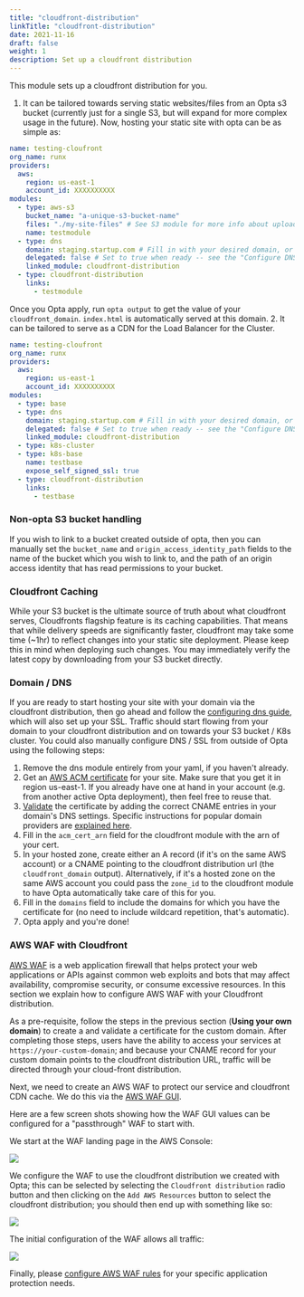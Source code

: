 ```yaml
---
title: "cloudfront-distribution"
linkTitle: "cloudfront-distribution"
date: 2021-11-16
draft: false
weight: 1
description: Set up a cloudfront distribution
---
```


This module sets up a cloudfront distribution for you.

1. It can be tailored towards serving static websites/files from an Opta s3 
bucket (currently just for a single S3, but will expand for more complex usage in the future). Now, hosting your 
static site with opta can be as simple as:

```yaml
name: testing-cloufront
org_name: runx
providers:
  aws:
    region: us-east-1
    account_id: XXXXXXXXXX
modules:
  - type: aws-s3
    bucket_name: "a-unique-s3-bucket-name"
    files: "./my-site-files" # See S3 module for more info about uploading your files to S3
    name: testmodule
  - type: dns 
    domain: staging.startup.com # Fill in with your desired domain, or remove this whole entry if handling dns outside of Opta
    delegated: false # Set to true when ready -- see the "Configure DNS" page
    linked_module: cloudfront-distribution
  - type: cloudfront-distribution
    links:
      - testmodule
```

Once you Opta apply, run `opta output` to get the value of your `cloudfront_domain`. `index.html` is automatically served at this domain.
2. It can be tailored to serve as a CDN for the Load Balancer for the Cluster.
```yaml
name: testing-cloufront
org_name: runx
providers:
  aws:
    region: us-east-1
    account_id: XXXXXXXXXX
modules:
  - type: base
  - type: dns
    domain: staging.startup.com # Fill in with your desired domain, or remove this whole entry if handling dns outside of Opta
    delegated: false # Set to true when ready -- see the "Configure DNS" page
    linked_module: cloudfront-distribution
  - type: k8s-cluster
  - type: k8s-base
    name: testbase
    expose_self_signed_ssl: true
  - type: cloudfront-distribution
    links:
      - testbase
```

### Non-opta S3 bucket handling
If you wish to link to a bucket created outside of opta, then you can manually set the `bucket_name` and 
`origin_access_identity_path` fields to the name of the bucket which you wish to link to, and the path of an
origin access identity that has read permissions to your bucket.

### Cloudfront Caching
While your S3 bucket is the ultimate source of truth about what cloudfront serves, Cloudfronts flagship feature is its
caching capabilities. That means that while delivery speeds are significantly faster, cloudfront may take some time
(~1hr) to reflect changes into your static site deployment. Please keep this in mind when deploying such changes. You
may immediately verify the latest copy by downloading from your S3 bucket directly.

### Domain / DNS
If you are ready to start hosting your site with your domain via the cloudfront distribution, then go ahead and follow 
the [configuring dns guide](/features/dns-and-cert/dns), which will also set up your SSL. Traffic should
start flowing from your domain to your cloudfront distribution and on towards your S3 bucket / K8s cluster. You could
also manually configure DNS / SSL from outside of Opta using the following steps:
1. Remove the dns module entirely from your yaml, if you haven't already.
2. Get an [AWS ACM certificate](https://docs.aws.amazon.com/acm/latest/userguide/gs-acm-request-public.html) for your site. 
   Make sure that you get it in region us-east-1. If you already have one at hand in your account (e.g. from another 
   active Opta deployment), then feel free to reuse that.
3. [Validate](https://docs.aws.amazon.com/acm/latest/userguide/dns-validation.html) the certificate by adding the correct CNAME entries in your domain's DNS settings. Specific instructions for popular domain providers are [explained here](https://docs.aws.amazon.com/amplify/latest/userguide/custom-domains.html).
4. Fill in the `acm_cert_arn` field for the cloudfront module with the arn of your cert.
5. In your hosted zone, create either an A record (if it's on the same AWS account) or a CNAME pointing to the cloudfront
   distribution url (the `cloudfront_domain` output). Alternatively, if it's a hosted zone on the same AWS account you could pass the `zone_id` to the
   cloudfront module to have Opta automatically take care of this for you.
6. Fill in the `domains` field to include the domains for which you have the certificate for (no need to include wildcard repetition, that's automatic).
7. Opta apply and you're done!

### AWS WAF with Cloudfront

[AWS WAF](https://aws.amazon.com/waf/) is a web application firewall that helps protect your web applications or APIs against common web exploits and bots that may affect availability, compromise security, or consume excessive resources. In this section we explain how to configure AWS WAF with your Cloudfront distribution. 

As a pre-requisite, follow the steps in the previous section (__Using your own domain__) to create a and validate a certificate for the custom domain. After completing those steps, users have the ability to access your services at `https://your-custom-domain`; and because your CNAME record for your custom domain points to the cloudfront distribution URL, traffic will be directed through your cloud-front distribution.

Next, we need to create an AWS WAF to protect our service and cloudfront CDN cache. We do this via the [AWS WAF GUI](https://console.aws.amazon.com/wafv2/homev2).

Here are a few screen shots showing how the WAF GUI values can be configured for a "passthrough" WAF to start with.

We start at the WAF landing page in the AWS Console:

<a href="/reference_images/aws/cloudfront-distribution/aws-waf-1.png" target="_blank">
  <img src="/reference_images/aws/cloudfront-distribution/aws-waf-1.png" align="center"/>
</a>

We configure the WAF to use the cloudfront distribution we created with Opta; this can be selected by selecting the `Cloudfront distribution` radio button and then clicking on the `Add AWS Resources` button to select the cloudfront distribution; you should then end up with something like so:

<a href="/reference_images/aws/cloudfront-distribution/aws-waf-2.png" target="_blank">
  <img src="/reference_images/aws/cloudfront-distribution/aws-waf-2.png" align="center"/>
  </a>

The initial configuration of the WAF allows all traffic:

<a href="/reference_images/aws/cloudfront-distribution/aws-waf-3.png" target="_blank">
  <img src="/reference_images/aws/cloudfront-distribution/aws-waf-3.png" align="center"/>
</a>

Finally, please [configure AWS WAF rules](https://docs.aws.amazon.com/waf/latest/developerguide/waf-chapter.html) for your specific application protection needs.

